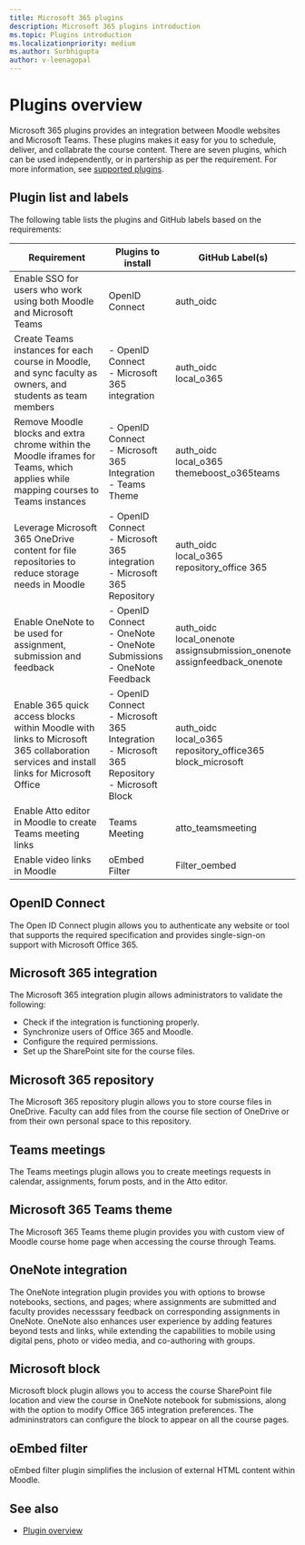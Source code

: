 ```yaml
---
title: Microsoft 365 plugins 
description: Microsoft 365 plugins introduction
ms.topic: Plugins introduction
ms.localizationpriority: medium
ms.author: Surbhigupta
author: v-leenagopal
---
```


# Plugins overview

Microsoft 365 plugins provides an integration between Moodle websites and Microsoft Teams. These plugins makes it easy for you to schedule, deliver, and collabrate the course content. There are seven plugins, which can be used independently, or in partership as per the requirement. For more information, see [supported plugins](https://moodle.org/plugins/?q=set:microsoft-365).

## Plugin list and labels

The following table lists the plugins and GitHub labels based on the requirements:

|Requirement|Plugins to install|GitHub Label(s)|
|-----|-----|----|
| Enable SSO for users who work using both Moodle and Microsoft Teams | OpenID Connect | auth_oidc|
| Create Teams instances for each course in Moodle, and sync faculty as owners, and students as team members | - OpenID Connect </br> - Microsoft 365 integration | auth_oidc </br> local_o365|
| Remove Moodle blocks and extra chrome within the Moodle iframes for Teams, which applies while mapping courses to Teams instances | - OpenID Connect </br> - Microsoft 365 Integration </br> - Teams Theme| auth_oidc </br> local_o365 </br> themeboost_o365teams |
| Leverage Microsoft 365 OneDrive content for file repositories to reduce storage needs in Moodle | - OpenID Connect </br> - Microsoft 365 integration </br> - Microsoft 365 Repository | auth_oidc </br> local_o365 </br> repository_office 365|
| Enable OneNote to be used for assignment, submission and feedback| - OpenID Connect </br> - OneNote </br> - OneNote Submissions </br> - OneNote Feedback | auth_oidc </br> local_onenote </br> assignsubmission_onenote </br> assignfeedback_onenote| 
| Enable 365 quick access blocks within Moodle with links to Microsoft 365 collaboration services and install links for Microsoft Office | - OpenID Connect </br> - Microsoft 365 Integration </br> - Microsoft 365 Repository </br> - Microsoft Block | auth_oidc </br> local_o365 </br> repository_office365 </br> block_microsoft |
| Enable Atto editor in Moodle to create Teams meeting links | Teams Meeting | atto_teamsmeeting |
| Enable video links in Moodle | oEmbed Filter | Filter_oembed |

## OpenID Connect

The Open ID Connect plugin allows you to authenticate any website or tool that supports the required specification and provides single-sign-on support with Microsoft Office 365.

## Microsoft 365 integration

The Microsoft 365 integration plugin allows administrators to validate the following:

* Check if the integration is functioning properly.
* Synchronize users of Office 365 and Moodle.
* Configure the required permissions.
* Set up the SharePoint site for the course files.

## Microsoft 365 repository

The Microsoft 365 repository plugin allows you to store course files in OneDrive. Faculty can add files from the course file section of OneDrive or from their own personal space to this repository.

## Teams meetings

The Teams meetings plugin allows you to create meetings requests in calendar, assignments, forum posts, and in the Atto editor.

## Microsoft 365 Teams theme

The Microsoft 365 Teams theme plugin provides you with custom view of Moodle course home page when accessing the course through Teams.

## OneNote integration

The OneNote integration plugin provides you with options to browse notebooks, sections, and pages; where assignments are submitted and faculty provides necesssary feedback on corresponding assignments in OneNote. OneNote also enhances user experience by adding features beyond tests and links, while extending the capabilities to mobile using digital pens, photo or video media, and co-authoring with groups.
 
## Microsoft block

Microsoft block plugin allows you to access the course SharePoint file location and view the course in OneNote notebook for submissions, along with the option to modify Office 365 integration preferences. The admininstrators can configure the block to appear on all the course pages.

## oEmbed filter

oEmbed filter plugin simplifies the inclusion of external HTML content within Moodle.

## See also

* [Plugin overview](openid-connect.md)